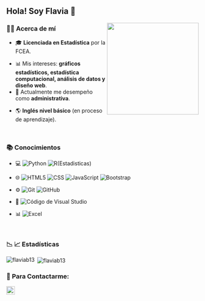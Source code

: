  <h2>   Hola! Soy Flavia 👋 </h2>  

<img align='right' src="https://i.giphy.com/media/H1f1T0tKK4jEfNt6MG/giphy.gif" width="240" height="240"></img>

  
<h3> 👩‍💻 Acerca de mí </h3>

 - 🎓 **Licenciada en Estadística**  por la FCEA.
<!-- - 🎓  En el 2025 comenzaré a estudiar de **Maestria en Estadística Matemáticas**. -->
- 📊  Mis intereses: **gráficos estadísticos, estadística computacional, análisis de datos y diseño web**.  
- 💼 Actualmente me desempeño como **administrativa**.
 <!-- - 💼  Actualmente estoy en búsqueda laboral activa. -->
- 🌎 **Inglés nivel básico**  (en proceso de aprendizaje). 
 <br>
 
 <h3> 📚 Conocimientos </h3>
  
 <div>
  
- 💻 
  ![Python](https://img.shields.io/badge/-Python-333333?style=flat&logo=python) 
  ![R(Estadisticas)](https://img.shields.io/badge/-R-333333?style=flat&logo=R&logoColor=276DC3)
  
- 🌐 
  ![HTML5](https://img.shields.io/badge/-HTML5-333333?style=flat&logo=HTML5)
  ![CSS](https://img.shields.io/badge/-CSS-333333?style=flat&logo=CSS3&logoColor=1572B6)
  ![JavaScript](https://img.shields.io/badge/-JavaScript-333333?style=flat&logo=javascript)
  ![Bootstrap](https://img.shields.io/badge/-Bootstrap-333333?style=flat&logo=bootstrap&logoColor=563D7C)
  
  
- ⚙️ 
  ![Git](https://img.shields.io/badge/-Git-333333?style=flat&logo=git)
  ![GitHub](https://img.shields.io/badge/-GitHub-333333?style=flat&logo=github)
  
- 🔧 
  ![Código de Visual Studio](https://img.shields.io/badge/-Visual%20Studio%20Code-333333?style=flat&logo=visual-studio-code&logoColor=007ACC)

  
- 📊
  ![Excel](https://img.shields.io/badge/-Excel-333333?style=flat&logo=Excel)
</div>

<br>
<h3>📉 📈 Estadísticas </h3>

<p><img align="left" src="https://github-readme-stats.vercel.app/api/top-langs?username=flaviab13&show_icons=true&locale=en&layout=compact" alt="flaviab13" /></p>

<p>&nbsp;<img align="center" src="https://github-readme-stats.vercel.app/api?username=flaviab13&show_icons=true&locale=en" alt="flaviab13" /></p>

<h3> 📩 Para Contactarme:  </h3>
 
<a href="mailto:flaviam1301@gmail.com">
    <img align="left" alt="GMail" width="22px" src="https://user-images.githubusercontent.com/49066075/131904351-a3f6d7d7-af6f-4573-b501-55e135cee498.png" />
</a>


<!--
**Flaviab13/Flaviab13** is a ✨ _special_ ✨ repository because its `README.md` (this file) appears on your GitHub profile.

Here are some ideas to get you started:

- 🔭 I’m currently working on ...
- 🌱 I’m currently learning ...
- 👯 I’m looking to collaborate on ...
- 🤔 I’m looking for help with ...
- 💬 Ask me about ...
- 📫 How to reach me: ...
- 😄 Pronouns: ...
- ⚡ Fun fact: ...
-->
